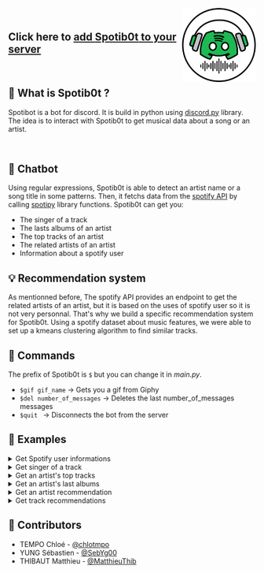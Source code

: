 <img src="https://github.com/MatthieuThib/Spotib0t/blob/main/Logos/Spotib0t_light.png?raw=true" width="150" align="right" />

<br>

## Click here to [add **Spotib0t** to your server](https://discord.com/api/oauth2/authorize?client_id=950439738106597467&permissions=8&scope=bot)

<br>

## :musical_note: What is **Spotib0t** ?
Spotibot is a bot for discord. It is build in python using [discord.py](https://github.com/Rapptz/discord.py) library.
The idea is to interact with Spotib0t to get musical data about a song or an artist.

<br>

## :speech_balloon: Chatbot
Using regular expressions, Spotib0t is able to detect an artist name or a song title in some patterns. Then, it fetchs data from the [spotify API](https://developer.spotify.com/documentation/web-api/) by calling [spotipy](https://spotipy.readthedocs.io/en/2.19.0) library functions.
Spotib0t can get you:
- The singer of a track
- The lasts albums of an artist
- The top tracks of an artist
- The related artists of an artist
- Information about a spotify user
## :bulb: Recommendation system

As mentionned before, The spotify API provides an endpoint to get the related artists of an artist, but it is based on the uses of spotify user so it is not very personnal.
That's why we build a specific recommendation system for Spotib0t.
Using a spotify dataset about music features, we were able to set up a kmeans clustering algorithm to find similar tracks.

## :mag_right: Commands
The prefix of Spotib0t is ```$``` but you can change it in *main.py*.
+ ```$gif gif_name``` -> Gets you a gif from Giphy
+ ```$del number_of_messages``` -> Deletes the last number_of_messages messages
+ ```$quit ``` -> Disconnects the bot from the server

## :pushpin: Examples

<details>
<summary>Get Spotify user informations</summary>
You can get the followers of a spotify user just by tiping the username. The user can be an artist as well as a regular spotify user.
<p align="left">
<img src="https://github.com/MatthieuThib/Spotib0t/blob/main/Examples/EminemInformation.png" width="600" />
</p>  
</details>

<details>
<summary>Get singer of a track</summary>
You can get the singer of a track just by asking to Spotib0t:
<p align="left">
<img src="https://github.com/MatthieuThib/Spotib0t/blob/main/Examples/KidCudiSangCudiZone.png" width="600" />
</p>  
</details>

<details>
<summary>Get an artist's top tracks</summary>
You can get the current top tracks of an artist by asking to Spotib0t:
<p align="left">
<img src="https://github.com/MatthieuThib/Spotib0t/blob/main/Examples/KidCudiTopTrack.png" width="600" />
</p>  
</details>

<details>
<summary>Get an artist's last albums</summary>
Spotib0t can get you the last albums of an artist:
<p align="left">
<img src="https://github.com/MatthieuThib/Spotib0t/blob/main/Examples/DaftPunkAlbums.png" width="600" />
</p>  
</details>


<details>
<summary>Get an artist recommendation</summary>
Using the spotify API related artists endpoint, Spotib0t can get you similar artists:
<p align="left">
<img src="https://github.com/MatthieuThib/Spotib0t/blob/main/Examples/DrakeSimilarArtists.png" width="600" />
</p>  
</details>

<details>
<summary>Get track recommendations</summary>
With a kmeans clustering on a spotify dataset, Spotib0t can get you similar tracks:
<p align="left">
<img src="https://github.com/MatthieuThib/Spotib0t/blob/main/Examples/CudiZoneSimilarTracks.png" width="600" />
</p>  
</details>

## :clap: Contributors
+ TEMPO Chloé - [@chlotmpo](https://github.com/chlotmpo)
+ YUNG Sébastien - [@SebYg00](https://github.com/SebYg00)
+ THIBAUT Matthieu - [@MatthieuThib](https://github.com/MatthieuThib)
